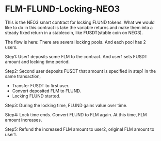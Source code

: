 # FLM-FLUND-Locking-NEO3
This is the NEO3 smart contract for locking FLUND tokens.
What we would like to do in this contract is take the variable returns and make them into a steady fixed return in a stablecoin, like FUSDT(stable coin on NEO3).


The flow is here:
There are several locking pools. And each pool has 2 users.

Step1:
User1 deposits some FLM to the contract.
And user1 sets FUSDT amount and locking time period.

Step2:
Second user deposits FUSDT that amount is specified in step1
In the same transaction,
- Transfer FUSDT to first user.
- Convert deposited FLM to FLUND.
- Locking FLUND started.

Step3:
During the locking time, FLUND gains value over time.

Step4:
Lock time ends.
Convert FLUND to FLM again. At this time, FLM amount increases.

Step5:
Refund the increased FLM amount to user2, original FLM amount to user1.

